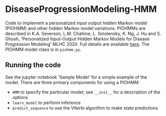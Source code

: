 # DiseaseProgressionModeling-HMM
Code to implement a personalized input output hidden Markov model (PIOHMM) and other hidden Markov model variations. PIOHMMs are described in K.A. Severson, L.M. Chahine, L. Smolensky, K. Ng, J. Hu and S. Ghosh, 'Personalized Input-Output Hidden Markov Models for Disease Progression Modeling' MLHC 2020. Full details are available [here](https://static1.squarespace.com/static/59d5ac1780bd5ef9c396eda6/t/5f22cb86bc954f32697e42aa/1596115849139/65_CameraReadySubmission_MJFF_Methodological-5.pdf). The PIOHMM model class is in `piohmm.py`.

## Running the code
See the jupyter notebook 'Sample Model' for a simple example of the model. There are three primary components for using a PIOHMM: 
* `HMM` to specify the particular model; see `__init__` for a description of the options
* `learn_model` to perform inference
* `predict_sequence` to use the Viterbi algorithm to make state predictions

